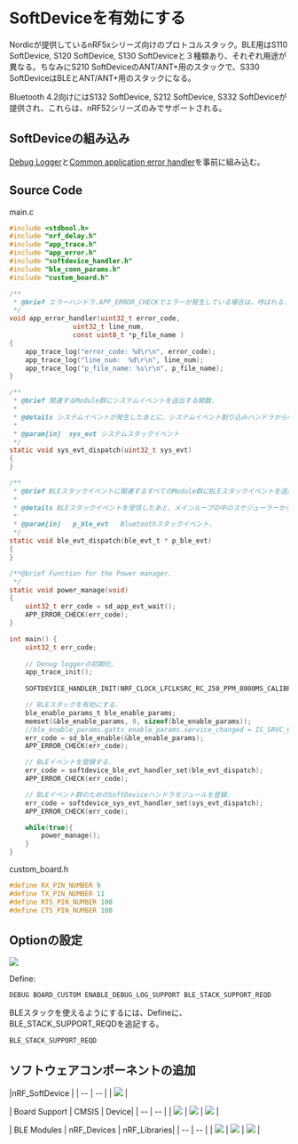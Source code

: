 # SoftDeviceを有効にする

Nordicが提供しているnRF5xシリーズ向けのプロトコルスタック。BLE用はS110 SoftDevice, S120 SoftDevice, S130 SoftDeviceと３種類あり、それぞれ用途が異なる。ちなみにS210 SoftDeviceのANT/ANT+用のスタックで、S330 SoftDeviceはBLEとANT/ANT+用のスタックになる。

Bluetooth 4.2向けにはS132 SoftDevice, S212 SoftDevice, S332 SoftDeviceが提供され、これらは、nRF52シリーズのみでサポートされる。
    
## SoftDeviceの組み込み

[Debug Logger](dev/nrf51debug.md)と[Common application error handler](dev/nrf51error.md)を事前に組み込む。
 
## Source Code

main.c
```c
#include <stdbool.h>
#include "nrf_delay.h"
#include "app_trace.h"
#include "app_error.h"
#include "softdevice_handler.h"
#include "ble_conn_params.h"
#include "custom_board.h"

/**
 * @brief エラーハンドラ.APP_ERROR_CHECKでエラーが発生している場合は、呼ばれる.
 */
void app_error_handler(uint32_t error_code,
				uint32_t line_num,
				const uint8_t *p_file_name )
{
    app_trace_log("error_code: %d\r\n", error_code);
    app_trace_log("line_num:  %d\r\n", line_num);
    app_trace_log("p_file_name: %s\r\n", p_file_name);
}

/**
 * @brief 関連するModule群にシステムイベントを送出する関数.
 *
 * @details システムイベントが発生したあとに、システムイベント割り込みハンドラから呼び出される.
 *
 * @param[in]  sys_evt システムスタックイベント
 */
static void sys_evt_dispatch(uint32_t sys_evt)
{
}

/**
 * @brief BLEスタックイベントに関連するすべてのModule群にBLEスタックイベントを送出するための関数.
 *
 * @details BLEスタックイベントを受信したあと、メインループの中のスケジューラーから呼び出される.
 *          
 * @param[in]   p_ble_evt   Bluetoothスタックイベント.
 */
static void ble_evt_dispatch(ble_evt_t * p_ble_evt)
{
}

/**@brief Function for the Power manager.
 */
static void power_manage(void)
{
	uint32_t err_code = sd_app_evt_wait();
	APP_ERROR_CHECK(err_code);
}

int main() { 
	uint32_t err_code;
	
	// Denug loggerの初期化.
	app_trace_init();
	
	SOFTDEVICE_HANDLER_INIT(NRF_CLOCK_LFCLKSRC_RC_250_PPM_8000MS_CALIBRATION, NULL);

	// BLEスタックを有効にする. 
	ble_enable_params_t ble_enable_params;
	memset(&ble_enable_params, 0, sizeof(ble_enable_params));
	//ble_enable_params.gatts_enable_params.service_changed = IS_SRVC_CHANGED_CHARACT_PRESENT;
	err_code = sd_ble_enable(&ble_enable_params);
	APP_ERROR_CHECK(err_code);

	// BLEイベントを登録する.
	err_code = softdevice_ble_evt_handler_set(ble_evt_dispatch);
	APP_ERROR_CHECK(err_code);

	// BLEイベント群のためのSoftDeviceハンドラモジュールを登録.
	err_code = softdevice_sys_evt_handler_set(sys_evt_dispatch);
	APP_ERROR_CHECK(err_code);

	while(true){
		power_manage();
	}
}
```

custom_board.h
```c
#define RX_PIN_NUMBER 9
#define TX_PIN_NUMBER 11
#define RTS_PIN_NUMBER 100
#define CTS_PIN_NUMBER 100
```

## Optionの設定
![](../img/dev/nrf/sd001.png)

Define:

    DEBUG BOARD_CUSTOM ENABLE_DEBUG_LOG_SUPPORT BLE_STACK_SUPPORT_REQD

BLEスタックを使えるようにするには、Defineに、BLE_STACK_SUPPORT_REQDを追記する。

    BLE_STACK_SUPPORT_REQD
    
## ソフトウェアコンポーネントの追加

|nRF_SoftDevice |
| -- | -- |
| ![](../img/dev/nrf/sd008.png) | 


| Board Support | CMSIS | Device|
| -- | -- |
| ![](../img/dev/nrf/sd002.png) | ![](../img/dev/nrf/sd003.png) | ![](../img/dev/nrf/sd004.png) |

| BLE Modules | nRF_Devices | nRF_Libraries|
| -- | -- |
| ![](../img/dev/nrf/sd005.png) | ![](../img/dev/nrf/sd006.png) | ![](../img/dev/nrf/sd007.png) |


